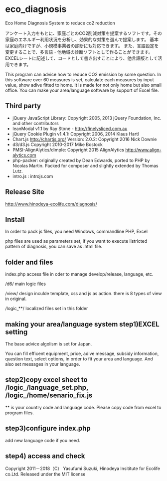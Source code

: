 # eco_diagnosis
Eco Home Diagnosis System to reduce co2 reduction

アンケート入力をもとに、家庭ごとのCO2削減対策を提案するソフトです。その家庭のエネルギー利用状況を分析し、効果的な対策を選んで提案します。
基本は家庭向けですが、小規模事業者の診断にも対応できます。
また、言語設定を変更することで、多言語・他地域の診断ソフトとして作ることができます。EXCELシートに記述して、コードとして書き出すことにより、他言語版として活用できます。

This program can advice how to reduce CO2 emission by some question. In this software over 60 measures is set, calculate each measures by input value, show adive fitted to home. It is made for not only home but also small office.
You can make your area/language software by support of Excel file.

## Third party
* jQuery JavaScript Library: Copyright 2005, 2013 jQuery Foundation, Inc. and other contributors
* leanModal v1.1 by Ray Stone - http://finelysliced.com.au
* jQuery Cookie Plugin v1.4.1: Copyright 2006, 2014 Klaus Hartl
* Chart.js http://chartjs.org/ Version: 2.0.2: Copyright 2016 Nick Downie
* d3/d3.js Copyright 2010-2017 Mike Bostock
* PMSI-AlignAlytics/dimple: Copyright 2015 AlignAlytics http://www.align-alytics.com
* php-packer: originally created by Dean Edwards, ported to PHP by Nicolas Martin. Packed for composer and slightly extended by Thomas Lutz.
* intro.js : introjs.com
 
## Release Site
http://www.hinodeya-ecolife.com/diagnosis/

## Install
In order to pack js files, you need Windows, commandline PHP, Excel

php files are used as parameters set, if you want to execute listricted pattern of diagnosis, you can save as .html file.

## folder and files

index.php   access file in oder to manage develop/release, language, etc.

/d6/      main logic files

/view/    design inculde template, css and js as action. there is 8 types of view in original.

/logic_**/  localized files set in this folder


## making your area/language system step1)EXCEL setting
The base advice algolism is set for Japan. 

You can fill efficent equipment, price, adive message, subsidy information, question text, select options, in order to fit your area and language. And also set messages in your language.

## step2)copy excel sheet to /logic_**/language_set.php, /logic_**/home/senario_fix.js

 ** is your country code and language code. Please copy code from excel to program files.

## step3)configure index.php

 add new language code if you need. 

## step4) access and check

Copyright 2011－2018（C） Yasufumi Suzuki, Hinodeya Insititute for Ecolife co.Ltd.
Released under the MIT license




